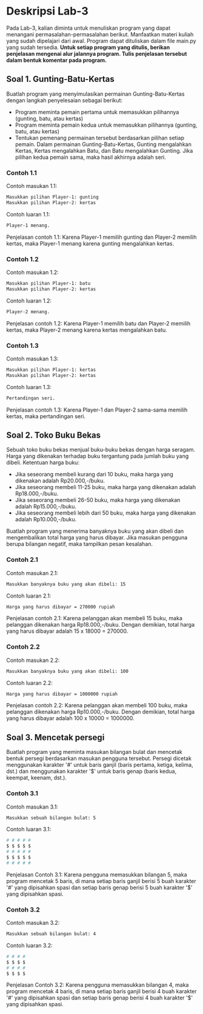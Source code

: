# Deskripsi Lab-3
Pada Lab-3, kalian diminta untuk menuliskan program yang dapat menangani permasalahan-permasalahan berikut. Manfaatkan materi kuliah yang sudah dipelajari dari awal.
Program dapat dituliskan dalam file main.py yang sudah tersedia.
**Untuk setiap program yang ditulis, berikan penjelasan mengenai alur jalannya program. Tulis penjelasan tersebut dalam bentuk komentar pada program.**


## Soal 1. Gunting-Batu-Kertas
Buatlah program yang menyimulasikan permainan Gunting-Batu-Kertas dengan langkah penyelesaian sebagai berikut:
- Program meminta pemain pertama untuk memasukkan pilihannya (gunting, batu, atau kertas)
- Program meminta pemain kedua untuk memasukkan pilihannya (gunting, batu, atau kertas)
- Tentukan pemenang permainan tersebut berdasarkan pilihan setiap pemain. Dalam permainan Gunting-Batu-Kertas, Gunting mengalahkan Kertas, Kertas mengalahkan Batu, dan Batu mengalahkan Gunting. Jika pilihan kedua pemain sama, maka hasil akhirnya adalah seri.

### Contoh 1.1
Contoh masukan 1.1:
```sh
Masukkan pilihan Player-1: gunting
Masukkan pilihan Player-2: kertas
```

Contoh luaran 1.1:
```sh
Player-1 menang.
```

Penjelasan contoh 1.1:
Karena Player-1 memilih gunting dan Player-2 memilih kertas, maka Player-1 menang karena gunting mengalahkan kertas.


### Contoh 1.2
Contoh masukan 1.2:
```sh
Masukkan pilihan Player-1: batu
Masukkan pilihan Player-2: kertas
```

Contoh luaran 1.2:
```sh
Player-2 menang.
```

Penjelasan contoh 1.2:
Karena Player-1 memilih batu dan Player-2 memilih kertas, maka Player-2 menang karena kertas mengalahkan batu.


### Contoh 1.3
Contoh masukan 1.3:
```sh
Masukkan pilihan Player-1: kertas
Masukkan pilihan Player-2: kertas
```

Contoh luaran 1.3:
```sh
Pertandingan seri.
```

Penjelasan contoh 1.3:
Karena Player-1 dan Player-2 sama-sama memilih kertas, maka pertandingan seri.



## Soal 2. Toko Buku Bekas
Sebuah toko buku bekas menjual buku-buku bekas dengan harga seragam. Harga yang dikenakan terhadap buku tergantung pada jumlah buku yang dibeli.
Ketentuan harga buku:
- Jika seseorang membeli kurang dari 10 buku, maka harga yang dikenakan adalah Rp20.000,-/buku.
- Jika seseorang membeli 11-25 buku, maka harga yang dikenakan adalah Rp18.000,-/buku.
- Jika seseorang membeli 26-50 buku, maka harga yang dikenakan adalah Rp15.000,-/buku.
- Jika seseorang membeli lebih dari 50 buku, maka harga yang dikenakan adalah Rp10.000,-/buku.

Buatlah program yang menerima banyaknya buku yang akan dibeli dan mengembalikan total harga yang harus dibayar. Jika masukan pengguna berupa bilangan negatif, maka tampilkan pesan kesalahan.


### Contoh 2.1
Contoh masukan 2.1:
```sh
Masukkan banyaknya buku yang akan dibeli: 15
```

Contoh luaran 2.1:
```sh
Harga yang harus dibayar = 270000 rupiah
```

Penjelasan contoh 2.1:
Karena pelanggan akan membeli 15 buku, maka pelanggan dikenakan harga Rp18.000,-/buku. Dengan demikian, total harga yang harus dibayar adalah 15 x 18000 = 270000.


### Contoh 2.2
Contoh masukan 2.2:
```sh
Masukkan banyaknya buku yang akan dibeli: 100
```

Contoh luaran 2.2:
```sh
Harga yang harus dibayar = 1000000 rupiah
```

Penjelasan contoh 2.2:
Karena pelanggan akan membeli 100 buku, maka pelanggan dikenakan harga Rp10.000,-/buku. Dengan demikian, total harga yang harus dibayar adalah 100 x 10000 = 1000000.



## Soal 3. Mencetak persegi
Buatlah program yang meminta masukan bilangan bulat dan mencetak bentuk persegi berdasarkan masukan pengguna tersebut.
Persegi dicetak menggunakan karakter '#' untuk baris ganjil (baris pertama, ketiga, kelima, dst.) dan menggunakan karakter '$' untuk baris genap (baris kedua, keempat, keenam, dst.).


### Contoh 3.1
Contoh masukan 3.1:
```sh
Masukkan sebuah bilangan bulat: 5
```

Contoh luaran 3.1:
```sh
# # # # # 
$ $ $ $ $ 
# # # # # 
$ $ $ $ $ 
# # # # # 
```

Penjelasan Contoh 3.1:
Karena pengguna memasukkan bilangan 5, maka program mencetak 5 baris, di mana setiap baris ganjil berisi 5 buah karakter '#' yang dipisahkan spasi dan setiap baris genap berisi 5 buah karakter '$' yang dipisahkan spasi.


### Contoh 3.2
Contoh masukan 3.2:
```sh
Masukkan sebuah bilangan bulat: 4
```

Contoh luaran 3.2:
```sh
# # # # 
$ $ $ $ 
# # # # 
$ $ $ $ 
```

Penjelasan Contoh 3.2:
Karena pengguna memasukkan bilangan 4, maka program mencetak 4 baris, di mana setiap baris ganjil berisi 4 buah karakter '#' yang dipisahkan spasi dan setiap baris genap berisi 4 buah karakter '$' yang dipisahkan spasi.
